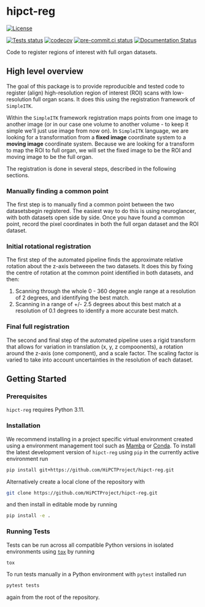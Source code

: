 # hipct-reg

[![License][license-badge]](./LICENSE.md)

[![Tests status][tests-badge]][tests-link]
[![codecov](https://codecov.io/gh/HiPCTProject/hipct-reg/graph/badge.svg?token=KCHTIG4HH5)](https://codecov.io/gh/HiPCTProject/hipct-reg)
[![pre-commit.ci status](https://results.pre-commit.ci/badge/github/HiPCTProject/hipct-reg/main.svg)](https://results.pre-commit.ci/latest/github/HiPCTProject/hipct-reg/main)
[![Documentation Status](https://readthedocs.org/projects/hipct-reg/badge/?version=latest)](https://hipct-reg.readthedocs.io/en/latest/?badge=latest)

<!--
[![PyPI version][pypi-version]][pypi-link]
[![Conda-Forge][conda-badge]][conda-link]
[![PyPI platforms][pypi-platforms]][pypi-link]
-->

<!-- prettier-ignore-start -->
[tests-badge]:              https://github.com/HiPCTProject/hipct-reg/actions/workflows/tests.yml/badge.svg
[tests-link]:               https://github.com/HiPCTProject/hipct-reg/actions/workflows/tests.yml
[linting-badge]:            https://github.com/HiPCTProject/hipct-reg/actions/workflows/linting.yml/badge.svg
[linting-link]:             https://github.com/HiPCTProject/hipct-reg/actions/workflows/linting.yml
[conda-badge]:              https://img.shields.io/conda/vn/conda-forge/hipct-reg
[conda-link]:               https://github.com/conda-forge/hipct-reg-feedstock
[pypi-link]:                https://pypi.org/project/hipct-reg/
[pypi-platforms]:           https://img.shields.io/pypi/pyversions/hipct-reg
[pypi-version]:             https://img.shields.io/pypi/v/hipct-reg
[license-badge]:            https://img.shields.io/badge/License-BSD_3--Clause-blue.svg
<!-- prettier-ignore-end -->

Code to register regions of interest with full organ datasets.

## High level overview

The goal of this package is to provide reproducible and tested code to register (align) high-resolution region of interest (ROI) scans with low-resolution full organ scans.
It does this using the registration framework of `SimpleITK`.

Within the `SimpleITK` framework registration maps points from one image to another image (or in our case one volume to another volume - to keep it simple we'll just use image from now on).
In `SimpleITK` language, we are looking for a transformation from a **fixed image** coordinate system to a **moving image** coordinate system.
Because we are looking for a transform to map the ROI to full organ, we will set the fixed image to be the ROI and moving image to be the full organ.

The registration is done in several steps, described in the following sections.

### Manually finding a common point

The first step is to manually find a common point between the two datasetsbegin registered.
The easiest way to do this is using neuroglancer, with both datasets open side by side.
Once you have found a common point, record the pixel coordinates in both the full organ dataset and the ROI dataset.

### Initial rotational registration

The first step of the automated pipeline finds the approximate relative rotation about the z-axis betweeen the two datasets.
It does this by fixing the centre of rotation at the common point identified in both datasets, and then:

1. Scanning through the whole 0 - 360 degree angle range at a resolution of 2 degrees, and identifying the best match.
2. Scanning in a range of +/- 2.5 degrees about this best match at a resolution of 0.1 degrees to identify a more accurate best match.

### Final full registration

The second and final step of the automated pipeline uses a rigid transform that allows for variation in translation (x, y, z compoonents), a rotation around the z-axis (one component), and a scale factor.
The scaling factor is varied to take into account uncertainties in the resolution of each dataset.

## Getting Started

### Prerequisites

<!-- Any tools or versions of languages needed to run code. For example specific Python or Node versions. Minimum hardware requirements also go here. -->

`hipct-reg` requires Python 3.11.

### Installation

<!-- How to build or install the application. -->

We recommend installing in a project specific virtual environment created using a environment management tool such as [Mamba](https://mamba.readthedocs.io/en/latest/user_guide/mamba.html) or [Conda](https://conda.io/projects/conda/en/latest/). To install the latest development version of `hipct-reg` using `pip` in the currently active environment run

```sh
pip install git+https://github.com/HiPCTProject/hipct-reg.git
```

Alternatively create a local clone of the repository with

```sh
git clone https://github.com/HiPCTProject/hipct-reg.git
```

and then install in editable mode by running

```sh
pip install -e .
```

### Running Tests

<!-- How to run tests on your local system. -->

Tests can be run across all compatible Python versions in isolated environments using
[`tox`](https://tox.wiki/en/latest/) by running

```sh
tox
```

To run tests manually in a Python environment with `pytest` installed run

```sh
pytest tests
```

again from the root of the repository.
